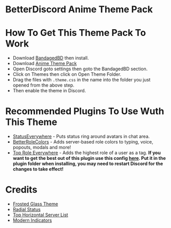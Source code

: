 # BetterDiscord Anime Theme Pack

# How To Get This Theme Pack To Work
- Download [BandagedBD](https://github.com/rauenzi/BetterDiscordApp) then install.
- Download [Anime Theme Pack](https://github.com/SenkaWolf/BetterDiscord_Anime-Theme-Pack/releases/latest)
- Open Discord goto settings then goto the BandagedBD section.
- Click on Themes then click on Open Theme Folder.
- Drag the files with `.theme.css` in the name into the folder you just opened from the above step.
- Then enable the theme in Discord. 

# Recommended Plugins To Use Wuth This Theme
- [StatusEverywhere](https://github.com/rauenzi/BetterDiscordAddons/tree/master/Plugins/StatusEverywhere) - Puts status ring around avatars in chat area.
- [BetterRoleColors](https://github.com/rauenzi/BetterDiscordAddons/tree/master/Plugins/BetterRoleColors) - Adds server-based role colors to typing, voice, popouts, modals and more!
- [Top Role Everywhere](https://github.com/mwittrien/BetterDiscordAddons/tree/master/Plugins/TopRoleEverywhere) - Adds the highest role of a user as a tag. **If you want to get the best out of this plugin use this config [here](). Put it in the plugin folder when installing, you may need to restart Discord for the changes to take effect!**

# Credits
- [Frosted Glass Theme](https://github.com/Gibbu/BetterDiscord-Themes/tree/master/FrostedGlass)
- [Radial Status](https://github.com/GibbuBDStuff/RadialStatus)
- [Top Horizontal Server List](https://github.com/Gibbu/BetterDiscord-Themes/tree/master/HorizontalServerlist)
- [Modern Indicators](https://github.com/zzzmario/modern-indicators)